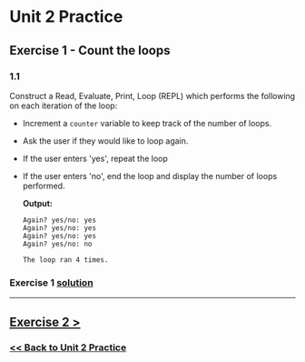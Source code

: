 # Unit 2 Practice

## **Exercise 1 - Count the loops**

### **1.1**

Construct a Read, Evaluate, Print, Loop (REPL) which performs the following on each iteration of the loop:

- Increment a `counter` variable to keep track of the number of loops.
- Ask the user if they would like to loop again.
- If the user enters 'yes', repeat the loop
- If the user enters 'no', end the loop and display the number of loops performed.

    **Output:**

      Again? yes/no: yes
      Again? yes/no: yes
      Again? yes/no: yes
      Again? yes/no: no
      
      The loop ran 4 times.

### Exercise 1 [solution](solutions/exercise_1_solution.md)

---

## [Exercise 2 >](exercise_2.md)

### [<< Back to Unit 2 Practice](/practice/unit_1/)